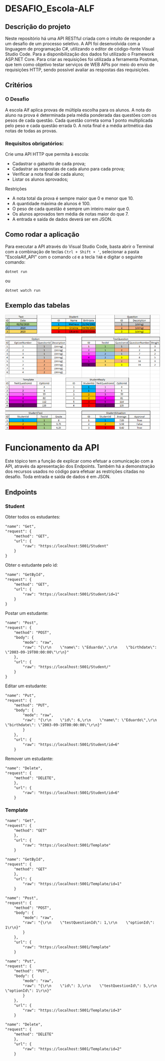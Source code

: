 # DESAFIO_Escola-ALF
## Descrição do projeto
 Neste repositório há uma API RESTful criada com o intuito de responder a um desafio de um processo seletivo.
 A API foi desenvolvida com a linguagem de programação C#, utilizando o editor de código-fonte Visual Studio Code. 
 Para a disponibilização dos dados foi utilizado o Framework ASP.NET Core.
 Para criar as requisições foi utilizada a ferramenta Postman, que tem como objetivo testar serviços de WEB APIs por meio do envio de requisições HTTP, sendo possível avaliar as respostas das requisições. 

## Critérios
 ### O Desafio

 A escola Alf aplica provas de múltipla escolha para os alunos. A nota do aluno na prova é determinada pela média ponderada das questões com os pesos de cada questão. Cada questão correta soma 1 ponto multiplicada pelo peso e cada questão errada 0. A nota final é a média aritmética das notas de todas as provas.

 ### Requisitos obrigatórios:

 Crie uma API HTTP que permita à escola: 

 - Cadastrar o gabarito de cada prova;
 - Cadastrar as respostas de cada aluno para cada prova;
 - Verificar a nota final de cada aluno;
 - Listar os alunos aprovados;

 Restrições
 - A nota total da prova é sempre maior que 0 e menor que 10.
 - A quantidade máxima de alunos é 100.
 - O peso de cada questão é sempre um inteiro maior que 0.
 - Os alunos aprovados tem média de notas maior do que 7.
 - A entrada e saída de dados deverá ser em JSON.

## Como rodar a aplicação
 Para executar a API através do Visual Studio Code, basta abrir o Terminal com a combinação de teclas `Ctrl + Shift + '`, selecionar a pasta "EscolaAlf_API" com o comando `cd` e a tecla `TAB` e digitar o seguinte comando:
 ```
 dotnet run
 ```
 ou
 ```
 dotnet watch run
 ```

## Exemplo das tabelas
 ![](IMG/TablesExample.png)

# Funcionamento da API
Este tópico tem a função de explicar como efetuar a comunicação com a API, através da apresentação dos Endpoints. Também há a demonstração dos recursos usados no código para efetuar as restrições citadas no desafio.
Toda entrada e saída de dados é em JSON.
## Endpoints
### Student
Obter todos os estudantes:
```
"name": "Get",
"request": {
    "method": "GET",
    "url": {
        "raw": "https://localhost:5001/Student"
    }
}
```

Obter o estudante pelo id:
```
"name": "GetById",
"request": {
    "method": "GET",
    "url": {
        "raw": "https://localhost:5001/Student/id=1"
    }
}
```

Postar um estudante:
```
"name": "Post",
"request": {
    "method": "POST",
    "body": {
        "mode": "raw",
        "raw": "{\r\n    \"name\": \"Eduarda\",\r\n    \"birthdate\": \"2003-09-19T00:00:00\"\r\n}"
    },
    "url": {
        "raw": "https://localhost:5001/Student/"
    }
}
```

Editar um estudante:
```
"name": "Put",
"request": {
    "method": "PUT",
    "body": {
        "mode": "raw",
        "raw": "{\r\n    \"id\": 6,\r\n    \"name\": \"Eduardo\",\r\n    \"birthdate\": \"2003-09-19T00:00:00\"\r\n}"
        }
    },
    "url": {
        "raw": "https://localhost:5001/Student/id=6"
    }
```

Remover um estudante:
```
"name": "Delete",
"request": {
    "method": "DELETE",
    },
    "url": {
        "raw": "https://localhost:5001/Student/id=6"
    }
```
### Template
```
"name": "Get",
"request": {
    "method": "GET"
    },
    "url": {
        "raw": "https://localhost:5001/Template"
    }
```
```
"name": "GetById",
"request": {
    "method": "GET"
    },
    "url": {
        "raw": "https://localhost:5001/Template/id=1"
    }
```
```
"name": "Post",
"request": {
    "method": "POST",
    "body": {
        "mode": "raw",
        "raw": "{\r\n    \"testQuestionId\": 1,\r\n    \"optionId\": 1\r\n}"
        }
    },
    "url": {
        "raw": "https://localhost:5001/Template"
    }
```
```
"name": "Put",
"request": {
    "method": "PUT",
    "body": {
        "mode": "raw",
        "raw": "{\r\n    \"id\": 3,\r\n    \"testQuestionId\": 5,\r\n    \"optionId\": 1\r\n}"
        }
    },
    "url": {
        "raw": "https://localhost:5001/Template/id=3"
    }
```
```
"name": "Delete",
"request": {
    "method": "DELETE"
    },
    "url": {
        "raw": "https://localhost:5001/Template/id=2"
    }
```

